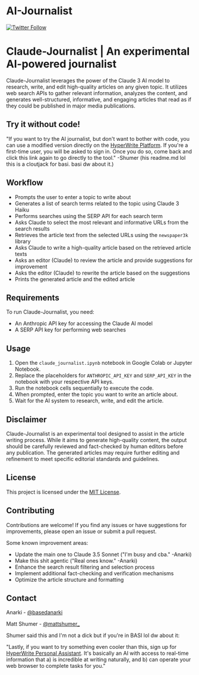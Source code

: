 # AI-Journalist
[![Twitter Follow](https://img.shields.io/twitter/follow/basedanarki?style=social)](https://twitter.com/basedanarki)

# Claude-Journalist | An experimental AI-powered journalist

Claude-Journalist leverages the power of the Claude 3 AI model to research, write, and edit high-quality articles on any given topic. It utilizes web search APIs to gather relevant information, analyzes the content, and generates well-structured, informative, and engaging articles that read as if they could be published in major media publications.

## Try it without code!
"If you want to try the AI journalist, but don't want to bother with code, you can use a modified version directly on the [HyperWrite Platform](https://app.hyperwriteai.com/personalassistant/tool/183607bc-a92d-4d7b-9b7d-358b4758b2c0). If you're a first-time user, you will be asked to sign in. Once you do so, come back and click this link again to go directly to the tool." -Shumer (his readme.md lol this is a cloutjack for basi. basi dw about it.)

## Workflow

- Prompts the user to enter a topic to write about
- Generates a list of search terms related to the topic using Claude 3 Haiku
- Performs searches using the SERP API for each search term
- Asks Claude to select the most relevant and informative URLs from the search results
- Retrieves the article text from the selected URLs using the `newspaper3k` library
- Asks Claude to write a high-quality article based on the retrieved article texts
- Asks an editor (Claude) to review the article and provide suggestions for improvement
- Asks the editor (Claude) to rewrite the article based on the suggestions
- Prints the generated article and the edited article

## Requirements

To run Claude-Journalist, you need:
- An Anthropic API key for accessing the Claude AI model
- A SERP API key for performing web searches

## Usage

1. Open the `claude_journalist.ipynb` notebook in Google Colab or Jupyter Notebook.
2. Replace the placeholders for `ANTHROPIC_API_KEY` and `SERP_API_KEY` in the notebook with your respective API keys.
3. Run the notebook cells sequentially to execute the code.
4. When prompted, enter the topic you want to write an article about.
5. Wait for the AI system to research, write, and edit the article.

## Disclaimer

Claude-Journalist is an experimental tool designed to assist in the article writing process. While it aims to generate high-quality content, the output should be carefully reviewed and fact-checked by human editors before any publication. The generated articles may require further editing and refinement to meet specific editorial standards and guidelines.

## License

This project is licensed under the [MIT License](LICENSE).

## Contributing

Contributions are welcome! If you find any issues or have suggestions for improvements, please open an issue or submit a pull request.

Some known improvement areas:
- Update the main one to Claude 3.5 Sonnet ("I'm busy and cba." -Anarki)
- Make this shit agentic ("Real ones know." -Anarki)
- Enhance the search result filtering and selection process
- Implement additional fact-checking and verification mechanisms
- Optimize the article structure and formatting

## Contact

Anarki -  [@basedanarki](https://twitter.com/basedanarki)

Matt Shumer - [@mattshumer_](https://twitter.com/mattshumer_)

Shumer said this and I'm not a dick but if you're in BASI lol dw about it:

"Lastly, if you want to try something even cooler than this, sign up for [HyperWrite Personal Assistant](https://app.hyperwriteai.com/personalassistant). It's basically an AI with access to real-time information that a) is incredible at writing naturally, and b) can operate your web browser to complete tasks for you."
